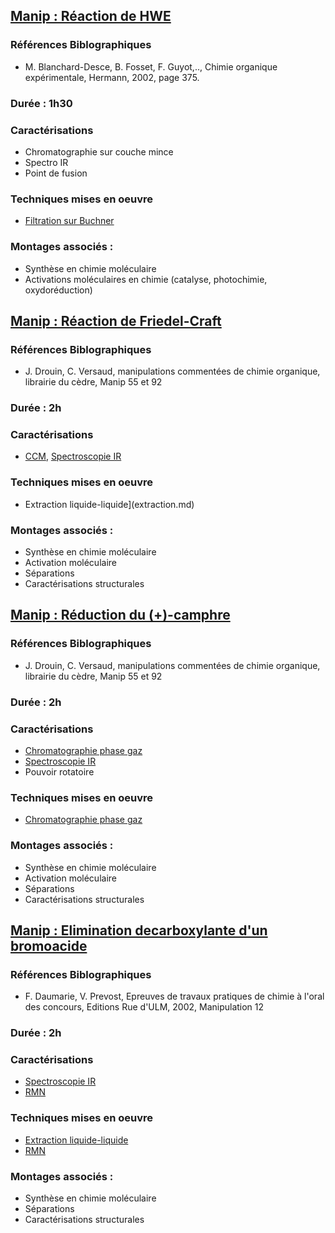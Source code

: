## <ins>Manip : Réaction de HWE</ins>

### Références Biblographiques 
- M. Blanchard-Desce, B. Fosset, F. Guyot,.., Chimie organique expérimentale, Hermann, 2002, page 375.

### Durée : 1h30

### Caractérisations
- Chromatographie sur couche mince
- Spectro IR
- Point de fusion

### Techniques mises en oeuvre
- [Filtration sur Buchner](FiltrationBuchner.md)

### Montages associés :
- Synthèse en chimie moléculaire
- Activations moléculaires en chimie (catalyse, photochimie, oxydoréduction)


## <ins>Manip : Réaction de Friedel-Craft </ins>

### Références Biblographiques 
- J. Drouin, C. Versaud, manipulations commentées de chimie organique, librairie du cèdre, Manip 55 et 92

### Durée : 2h

### Caractérisations
- [CCM](ccm.md), [Spectroscopie IR](spectroIR.md)

### Techniques mises en oeuvre
- Extraction liquide-liquide](extraction.md)

### Montages associés :
- Synthèse en chimie moléculaire
- Activation moléculaire
- Séparations
- Caractérisations structurales


## <ins>Manip : Réduction du (+)-camphre </ins>

### Références Biblographiques 
- J. Drouin, C. Versaud, manipulations commentées de chimie organique, librairie du cèdre, Manip 55 et 92

### Durée : 2h

### Caractérisations
- [Chromatographie phase gaz](cpg.md)
- [Spectroscopie IR](spectroIR.md)
- Pouvoir rotatoire 

### Techniques mises en oeuvre
- [Chromatographie phase gaz](cpg.md)

### Montages associés :
- Synthèse en chimie moléculaire
- Activation moléculaire
- Séparations
- Caractérisations structurales


## <ins>Manip : Elimination decarboxylante d'un bromoacide </ins>

### Références Biblographiques 
- F. Daumarie, V. Prevost, Epreuves de travaux pratiques de chimie à l'oral des concours, Editions Rue d'ULM, 2002, Manipulation 12

### Durée : 2h

### Caractérisations
- [Spectroscopie IR](spectroIR.md)
- [RMN](rmn.md)

### Techniques mises en oeuvre
- [Extraction liquide-liquide](extraction.md)
- [RMN](rmn.md)

### Montages associés :
- Synthèse en chimie moléculaire
- Séparations
- Caractérisations structurales

